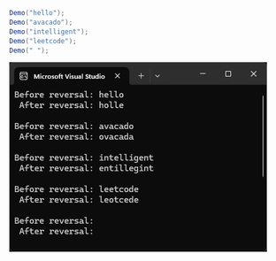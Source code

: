 ```cs
Demo("hello");
Demo("avacado");
Demo("intelligent");
Demo("leetcode");
Demo(" ");
```
![Screenshot](./media/Screenshot.png)